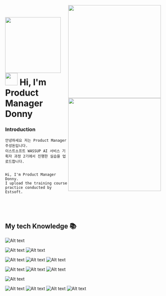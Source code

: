 <a href="https://donnythesmile.netlify.app/">
<img align="right" src="https://postfiles.pstatic.net/MjAyNDAyMjdfMTk3/MDAxNzA5MDM3MjQ5MDg1.T9O0PHq5yauQk0U7bIkCB9K4PhaUgqix2Z58i4vYJf8g.76DWDwlxJ20G5iwF_MUIW8_bIEsiRprUAsoS0lfty3Ug.JPEG/WEB.jpg?type=w773" width="300"/>
</a>

<a href="https://oreumi.notion.site/ccb14e20953f4059a49e0aac05ce80f9">
<img align="right" src="https://postfiles.pstatic.net/MjAyNDAyMjdfMTA2/MDAxNzA5MDM3MjQ3MjIz.qC-DkbMScOyQQBu4MvS0s3tq09KcdAGaJmdTnV8KbJgg.ibUfDnTyMirTtWZ6wf3a-G4VMJPpJHknV8Irrkgwl6og.JPEG/notion.jpg?type=w773" width="300"/>
</a>

<h1>  <img src="https://donnythesmile.netlify.app/img/about.png" height="180"><br>
<img src="https://emojis.slackmojis.com/emojis/images/1531849430/4246/blob-sunglasses.gif?1531849430" width="40"/>  Hi, I'm Product Manager Donny
</h1>

<p>
<h3>Introduction</h3> 
<pre><code>안녕하세요 저는 Product Manager 주성돈입니다.
이스트소프트 WASSUP AI 서비스 기획자 과정 2기에서 진행한 실습을 업로드합니다.
<br>
Hi, I'm Product Manager Donny.
I upload the training course practice conducted by Estsoft.
<br>
</code></pre>

<br />
<h2> My tech Knowledge 📚 </h2>

![Alt text](https://img.shields.io/badge/Figma-F24E1E?style=for-the-badge&logo=figma&logoColor=white)

![Alt text](https://img.shields.io/badge/Adobe%20Photoshop-31A8FF?style=for-the-badge&logo=Adobe%20Photoshop&logoColor=black)
![Alt text](https://img.shields.io/badge/Adobe%20Illustrator-FF9A00?style=for-the-badge&logo=adobe%20illustrator&logoColor=white)

![Alt text](https://img.shields.io/badge/HTML5-E34F26?style=for-the-badge&logo=html5&logoColor=white)
![Alt text](https://img.shields.io/badge/CSS3-1572B6?style=for-the-badge&logo=css3&logoColor=white)
![Alt text](https://img.shields.io/badge/JavaScript-F7DF1E?style=for-the-badge&logo=JavaScript&logoColor=white)

![Alt text](https://img.shields.io/badge/python-3776AB?style=for-the-badge&logo=python&logoColor=white)
![Alt text](https://img.shields.io/badge/Anaconda-44A833?style=for-the-badge&logo=Anaconda&logoColor=white)
![Alt text](https://img.shields.io/badge/Jupyter-F37626?style=for-the-badge&logo=Jupyter&logoColor=white)

![Alt text](https://img.shields.io/badge/C-A8B9CC?style=for-the-badge&logo=C&logoColor=white)



![Alt text](https://img.shields.io/badge/mysql-4479A1?style=for-the-badge&logo=mysql&logoColor=white)
![Alt text](https://img.shields.io/badge/PowerBI-F2C811?style=for-the-badge&logo=powerbi&logoColor=white)
![Alt text](https://img.shields.io/badge/Excel-217346?style=for-the-badge&logo=microsoftexcel&logoColor=white)
![Alt text](https://img.shields.io/badge/Github-181717?style=for-the-badge&logo=github&logoColor=white)

